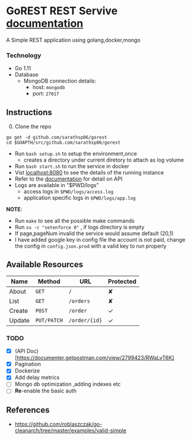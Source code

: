# GoREST REST Servive [documentation](https://documenter.getpostman.com/view/2799423/RWaLvT6K)

A Simple REST application using golang,docker,mongo  

### Technology

- Go 1.11
- Database
    - MongoDB connection details:
        - host: `mongodb`
        - port: `27017`

## Instructions
0. Clone the repo
  ```
  go get -d github.com/sarathsp06/gorest
  cd $GOAPTH/src/github.com/sarathsp06/gorest
  ```
- Run `bash setup.sh` to setup the environment,once
    - creates a directory under current diretory to attach as log volume
- Run `bash start.sh` to run the  service in docker
- Vist [localhost:8080](http://localhost:8080) to see the details of the running instance
- Refer to the  [documentation](https://documenter.getpostman.com/view/2799423/RWaLvT6K) for detail on API
- Logs are available in "$PWD/logs"
    - access logs in `$PWD/logs/access.log`
    - application specific logs in `$PWD/logs/app.log`


**NOTE**: 
* Run `make` to see all the possible make commands
* Run `su -c "setenforce 0"` , if logs  directory is empty
* If page,pageNum invalid the service would assume default (20,1)
* I have added google key in config file the account is not paid, change the config in `config.json.prod` with a valid key to run properly

## Available Resources

| Name   | Method      | URL                    | Protected |
| ---    | ---         | ---                    | ---       |
| About  | `GET`       | `/`                    | ✘         |
| List   | `GET`       | `/orders`              | ✘         |
| Create | `POST`      | `/order`              | ✓         |
| Update | `PUT/PATCH` | `/order/{id}`         | ✓         |

### TODO
* [X] (API Doc)[https://documenter.getpostman.com/view/2799423/RWaLvT6K]
* [X] Pagination
* [X] Dockerize
* [X] Add delay metrics
* [ ] Mongo db optimization ,adding indexes etc
* [ ] **Re**-enable the basic auth

## References
* https://github.com/roblaszczak/go-cleanarch/tree/master/examples/valid-simple
